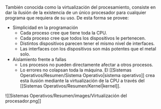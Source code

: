 También conocida como la virtualización del procesamiento, consiste en dar la ilusión de la existencia de un único procesador para cualquier programa que requiera de su uso. De esta forma se provee:

- Simplicidad en la programación
	- Cada proceso cree que tiene toda la CPU.
	- Cada proceso cree que todos los dispositivos le pertenecen.
	- Distintos dispositivos parecen tener el mismo nivel de interfaces.
	- Las interfaces con los dispositivos son más potentes que el metal solo.
- Aislamiento frente a fallas
	- Los procesos no pueden directamente afectar a otros procesos.
	- Lo errores no colapsan toda la máquina.
El [[Sistemas Operativos/Resumen/Sistema Operativo|sistema operativo]] crea esta ilusión mediante la virtualización de la CPU a través del [[Sistemas Operativos/Resumen/Kernel|kernel]].

![[Sistemas Operativos/Resumen/images/Virtualización del procesador.png]]